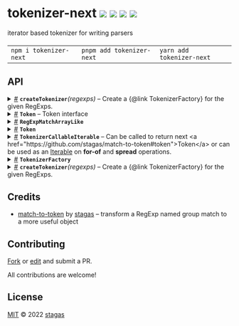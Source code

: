 <h1>
tokenizer-next <a href="https://npmjs.org/package/tokenizer-next"><img src="https://img.shields.io/badge/npm-v3.0.1-F00.svg?colorA=000"/></a> <a href="src"><img src="https://img.shields.io/badge/loc-27-FFF.svg?colorA=000"/></a> <a href="https://cdn.jsdelivr.net/npm/tokenizer-next@3.0.1/dist/tokenizer-next.min.js"><img src="https://img.shields.io/badge/brotli-478b-333.svg?colorA=000"/></a> <a href="LICENSE"><img src="https://img.shields.io/badge/license-MIT-F0B.svg?colorA=000"/></a>
</h1>

<p></p>

iterator based tokenizer for writing parsers

<h4>
<table><tr><td title="Triple click to select and copy paste">
<code>npm i tokenizer-next </code>
</td><td title="Triple click to select and copy paste">
<code>pnpm add tokenizer-next </code>
</td><td title="Triple click to select and copy paste">
<code>yarn add tokenizer-next</code>
</td></tr></table>
</h4>

## API

<p>  <details id="createTokenizer$1" title="Function" ><summary><span><a href="#createTokenizer$1">#</a></span>  <code><strong>createTokenizer</strong></code><em>(regexps)</em>     &ndash; Create a {@link TokenizerFactory} for the given RegExps.</summary>  <a href="src/index.ts#L19">src/index.ts#L19</a>  <ul>    <p>  <p>

To capture, RegExps must use a [named group](https://developer.mozilla.org/en-US/docs/Web/JavaScript/Guide/Regular_Expressions/Groups_and_Ranges#using_named_groups).

```ts
const tokenize = createTokenizer(
  /(?<ident>[a-z]+)/, // named groups determine token `group`
  /(?<number>[0-9]+)/
)
```

</p>
  <details id="regexps$3" title="Parameter" ><summary><span><a href="#regexps$3">#</a></span>  <code><strong>regexps</strong></code>     &ndash; RegExps to match.
</summary>    <ul><p><span>RegExp</span>  []</p>        </ul></details>  <p><strong>createTokenizer</strong><em>(regexps)</em>  &nbsp;=&gt;  <ul><a href="#TokenizerFactory$4">TokenizerFactory</a></ul></p></p>    </ul></details><details id="Token$14" title="Class" ><summary><span><a href="#Token$14">#</a></span>  <code><strong>Token</strong></code>     &ndash; Token interface</summary>  <a href="src/match-to-token/dist/types/token.d.ts#L5">src/match-to-token/dist/types/token.d.ts#L5</a>  <ul>        <p>  <details id="constructor$20" title="Constructor" ><summary><span><a href="#constructor$20">#</a></span>  <code><strong>constructor</strong></code><em>(value, group, source)</em>    </summary>  <a href="src/match-to-token/dist/types/token.d.ts#L23">src/match-to-token/dist/types/token.d.ts#L23</a>  <ul>    <p>  <details id="new Token$21" title="ConstructorSignature" ><summary><span><a href="#new Token$21">#</a></span>  <code><strong>new Token</strong></code><em>()</em>    </summary>    <ul><p><a href="#Token$14">Token</a></p>      <p>  <details id="value$22" title="Parameter" ><summary><span><a href="#value$22">#</a></span>  <code><strong>value</strong></code>    </summary>    <ul><p>string</p>        </ul></details><details id="group$23" title="Parameter" ><summary><span><a href="#group$23">#</a></span>  <code><strong>group</strong></code>    </summary>    <ul><p>string</p>        </ul></details><details id="source$24" title="Parameter" ><summary><span><a href="#source$24">#</a></span>  <code><strong>source</strong></code>    </summary>    <ul><p><a href="#RegExpMatchArrayLike$39">RegExpMatchArrayLike</a></p>        </ul></details></p>  </ul></details></p>    </ul></details><details id="group$25" title="Property" ><summary><span><a href="#group$25">#</a></span>  <code><strong>group</strong></code>     &ndash; The group it matched.</summary>  <a href="src/match-to-token/dist/types/token.d.ts#L10">src/match-to-token/dist/types/token.d.ts#L10</a>  <ul><p>string</p>        </ul></details><details id="source$30" title="Property" ><summary><span><a href="#source$30">#</a></span>  <code><strong>source</strong></code>     &ndash; The input string.</summary>  <a href="src/match-to-token/dist/types/token.d.ts#L22">src/match-to-token/dist/types/token.d.ts#L22</a>  <ul><p><a href="#RegExpMatchArrayLike$39">RegExpMatchArrayLike</a></p>        </ul></details><details id="index$28" title="Accessor" ><summary><span><a href="#index$28">#</a></span>  <code><strong>index</strong></code>    </summary>  <a href="src/match-to-token/dist/types/token.d.ts#L18">src/match-to-token/dist/types/token.d.ts#L18</a>  <ul>        </ul></details><details id="value$26" title="Accessor" ><summary><span><a href="#value$26">#</a></span>  <code><strong>value</strong></code>    </summary>  <a href="src/match-to-token/dist/types/token.d.ts#L14">src/match-to-token/dist/types/token.d.ts#L14</a>  <ul>        </ul></details><details id="as$35" title="Method" ><summary><span><a href="#as$35">#</a></span>  <code><strong>as</strong></code><em>(value, group)</em>    </summary>  <a href="src/match-to-token/dist/types/token.d.ts#L25">src/match-to-token/dist/types/token.d.ts#L25</a>  <ul>    <p>    <details id="value$37" title="Parameter" ><summary><span><a href="#value$37">#</a></span>  <code><strong>value</strong></code>    </summary>    <ul><p>string</p>        </ul></details><details id="group$38" title="Parameter" ><summary><span><a href="#group$38">#</a></span>  <code><strong>group</strong></code>    </summary>    <ul><p>string</p>        </ul></details>  <p><strong>as</strong><em>(value, group)</em>  &nbsp;=&gt;  <ul><a href="#Token$14">Token</a></ul></p></p>    </ul></details><details id="is$31" title="Method" ><summary><span><a href="#is$31">#</a></span>  <code><strong>is</strong></code><em>(group, value)</em>    </summary>  <a href="src/match-to-token/dist/types/token.d.ts#L24">src/match-to-token/dist/types/token.d.ts#L24</a>  <ul>    <p>    <details id="group$33" title="Parameter" ><summary><span><a href="#group$33">#</a></span>  <code><strong>group</strong></code>    </summary>    <ul><p>string</p>        </ul></details><details id="value$34" title="Parameter" ><summary><span><a href="#value$34">#</a></span>  <code><strong>value</strong></code>    </summary>    <ul><p>string</p>        </ul></details>  <p><strong>is</strong><em>(group, value)</em>  &nbsp;=&gt;  <ul>boolean</ul></p></p>    </ul></details><details id="create$15" title="Method" ><summary><span><a href="#create$15">#</a></span>  <code><strong>create</strong></code><em>(value, group, source)</em>    </summary>  <a href="src/match-to-token/dist/types/token.d.ts#L6">src/match-to-token/dist/types/token.d.ts#L6</a>  <ul>    <p>    <details id="value$17" title="Parameter" ><summary><span><a href="#value$17">#</a></span>  <code><strong>value</strong></code>    </summary>    <ul><p>string</p>        </ul></details><details id="group$18" title="Parameter" ><summary><span><a href="#group$18">#</a></span>  <code><strong>group</strong></code>    </summary>    <ul><p>string</p>        </ul></details><details id="source$19" title="Parameter" ><summary><span><a href="#source$19">#</a></span>  <code><strong>source</strong></code>    </summary>    <ul><p><a href="#RegExpMatchArrayLike$39">RegExpMatchArrayLike</a></p>        </ul></details>  <p><strong>create</strong><em>(value, group, source)</em>  &nbsp;=&gt;  <ul><a href="#Token$14">Token</a></ul></p></p>    </ul></details></p></ul></details>  <details id="RegExpMatchArrayLike$39" title="Interface" ><summary><span><a href="#RegExpMatchArrayLike$39">#</a></span>  <code><strong>RegExpMatchArrayLike</strong></code>    </summary>  <a href="src/match-to-token/dist/types/index.d.ts#L2">src/match-to-token/dist/types/index.d.ts#L2</a>  <ul>        <p>  <details id="index$40" title="Property" ><summary><span><a href="#index$40">#</a></span>  <code><strong>index</strong></code>    </summary>  <a href="src/match-to-token/dist/types/index.d.ts#L3">src/match-to-token/dist/types/index.d.ts#L3</a>  <ul><p>number</p>        </ul></details><details id="input$41" title="Property" ><summary><span><a href="#input$41">#</a></span>  <code><strong>input</strong></code>    </summary>  <a href="src/match-to-token/dist/types/index.d.ts#L4">src/match-to-token/dist/types/index.d.ts#L4</a>  <ul><p>string</p>        </ul></details></p></ul></details>  <details id="Token$13" title="TypeAlias" ><summary><span><a href="#Token$13">#</a></span>  <code><strong>Token</strong></code>    </summary>  <a href="src/match-to-token/dist/types/index.d.ts#L6">src/match-to-token/dist/types/index.d.ts#L6</a>  <ul><p><a href="#MatchToken$14">MatchToken</a> &amp; string</p>        </ul></details><details id="TokenizerCallableIterable$8" title="TypeAlias" ><summary><span><a href="#TokenizerCallableIterable$8">#</a></span>  <code><strong>TokenizerCallableIterable</strong></code>     &ndash; Can be called to return next &lt;a href=&quot;https://github.com/stagas/match-to-token#token&quot;&gt;Token&lt;/a&gt; or can be used as an
<a href="https://developer.mozilla.org/en-US/docs/Web/JavaScript/Reference/Iteration_protocols#the_iterable_protocol">Iterable</a>
on <strong>for-of</strong> and <strong>spread</strong> operations.</summary>  <a href="src/index.ts#L74">src/index.ts#L74</a>  <ul><p><details id="__type$9" title="Function" ><summary><span><a href="#__type$9">#</a></span>  <em>()</em>    </summary>    <ul>    <p>      <p><strong></strong><em>()</em>  &nbsp;=&gt;  <ul><a href="#Token$13">Token</a></ul></p></p>    </ul></details> &amp; <span>Iterable</span>&lt;<a href="#Token$13">Token</a>&gt;</p>        </ul></details><details id="TokenizerFactory$4" title="TypeAlias" ><summary><span><a href="#TokenizerFactory$4">#</a></span>  <code><strong>TokenizerFactory</strong></code>    </summary>  <a href="src/index.ts#L67">src/index.ts#L67</a>  <ul><p><details id="__type$5" title="Function" ><summary><span><a href="#__type$5">#</a></span>  <em>(input)</em>     &ndash; Create a {@link TokenizerCallableIterable} for given input string.</summary>    <ul>    <p>  <p>

```ts
// using next()
const next = tokenize('hello 123')
console.log(next()) // => {group: 'ident', value: 'hello', index: 0}
console.log(next()) // => {group: 'number', value: '123', index: 6}
console.log(next()) // => undefined

// using for of
for (const token of tokenize('hello 123')) {
  console.log(token)
  // => {group: 'ident', value: 'hello', index: 0}
  // => {group: 'number', value: '123', index: 6}
}

// using spread
const tokens = [...tokenize('hello 123')]
console.log(tokens)
// => [
//   {group: 'ident', value: 'hello', index: 0},
//   {group: 'number', value: '123', index: 6}
// ]
```

</p>
  <details id="input$7" title="Parameter" ><summary><span><a href="#input$7">#</a></span>  <code><strong>input</strong></code>     &ndash; The string to tokenize.
</summary>    <ul><p>string</p>        </ul></details>  <p><strong></strong><em>(input)</em>  &nbsp;=&gt;  <ul><a href="#TokenizerCallableIterable$8">TokenizerCallableIterable</a></ul></p></p>    </ul></details></p>        </ul></details><details id="createTokenizer$1" title="Function" ><summary><span><a href="#createTokenizer$1">#</a></span>  <code><strong>createTokenizer</strong></code><em>(regexps)</em>     &ndash; Create a {@link TokenizerFactory} for the given RegExps.</summary>  <a href="src/index.ts#L19">src/index.ts#L19</a>  <ul>    <p>  <p>

To capture, RegExps must use a [named group](https://developer.mozilla.org/en-US/docs/Web/JavaScript/Guide/Regular_Expressions/Groups_and_Ranges#using_named_groups).

```ts
const tokenize = createTokenizer(
  /(?<ident>[a-z]+)/, // named groups determine token `group`
  /(?<number>[0-9]+)/
)
```

</p>
  <details id="regexps$3" title="Parameter" ><summary><span><a href="#regexps$3">#</a></span>  <code><strong>regexps</strong></code>     &ndash; RegExps to match.
</summary>    <ul><p><span>RegExp</span>  []</p>        </ul></details>  <p><strong>createTokenizer</strong><em>(regexps)</em>  &nbsp;=&gt;  <ul><a href="#TokenizerFactory$4">TokenizerFactory</a></ul></p></p>    </ul></details></p>

## Credits

- [match-to-token](https://npmjs.org/package/match-to-token) by [stagas](https://github.com/stagas) &ndash; transform a RegExp named group match to a more useful object

## Contributing

[Fork](https://github.com/stagas/tokenizer-next/fork) or [edit](https://github.dev/stagas/tokenizer-next) and submit a PR.

All contributions are welcome!

## License

<a href="LICENSE">MIT</a> &copy; 2022 [stagas](https://github.com/stagas)

